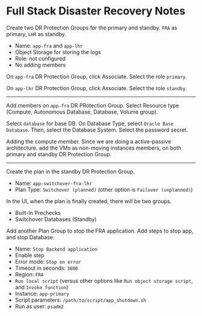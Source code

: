# Full Stack Disaster Recovery Notes

Create two DR Protection Groups for the primary and standby.
`FRA` as primary, `LHR` as standby.

- Name: `app-fra` and `app-lhr`
- Object Storage for storing the logs
- Role: not configured
- No adding members

On `app-fra` DR Protection Group, click Associate. Select the role `primary`.

On `app-lhr` DR Protection Group, click Associate. Select the role `standby`.

---

Add members on `app-fra` DR PRotection Group. Select Resource type (Compute, Autonomous Database, Database, Volume group).

Select `database` for base DB. On Database Type, select `Oracle Base Database`. Then, select the Database System. Select the password secret.

Adding the compute member. Since we are doing a active-passive architecture. add the VMs as non-moving instances members, on both primary and standby DR Protection Group.

---

Create the plan in the standby DR Protection Group.

- Name: `app-switchover-fra-lhr`
- Plan Type: `Switchover (planned)` (other option is `Failover (unplanned)`)

In the UI, when the plan is finally created, there will be two groups.

- Built-In Prechecks
- Switchover Databases (Standby)

Add another Plan Group to stop the FRA application. Add steps to stop app, and stop Database.

- Name: `Stop Backend application`
- Enable step
- Error mode: `Stop on error`
- Timeout in seconds: `3600`
- Region: `FRA`
- `Run local script` (versus other options like `Run object storage script`, and `Invoke function`)
- Instance: `app-primary`
- Script parameters: `/path/to/script/app_shutdown.sh`
- Run as user: `psadm2`
